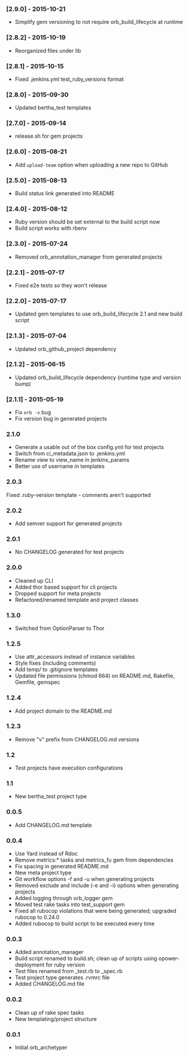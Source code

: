 ### [2.9.0] - 2015-10-21
- Simplify gem versioning to not require orb_build_lifecycle at runtime

### [2.8.2] - 2015-10-19
- Reorganized files under lib

### [2.8.1] - 2015-10-15
- Fixed .jenkins.yml test_ruby_versions format

### [2.8.0] - 2015-09-30
- Updated bertha_test templates

### [2.7.0] - 2015-09-14
- release.sh for gem projects

### [2.6.0] - 2015-08-21
- Add `upload-team` option when uploading a new repo to GitHub

### [2.5.0] - 2015-08-13
- Build status link generated into README

### [2.4.0] - 2015-08-12
- Ruby version should be set external to the build script now
- Build script works with rbenv

### [2.3.0] - 2015-07-24
- Removed orb_annotation_manager from generated projects

### [2.2.1] - 2015-07-17
- Fixed e2e tests so they won't release

### [2.2.0] - 2015-07-17
- Updated gem templates to use orb_build_lifecycle 2.1 and new build script

### [2.1.3] - 2015-07-04
- Updated orb_github_project dependency

### [2.1.2] - 2015-06-15
- Updated orb_build_lifecycle dependency (runtime type and version bump)

### [2.1.1] - 2015-05-19
- Fix `orb -v` bug
- Fix version bug in generated projects

### 2.1.0
- Generate a usable out of the box config.yml for test projects
- Switch from ci_metadata.json to .jenkins.yml
- Rename view to view_name in jenkins_params
- Better use of username in templates

### 2.0.3
Fixed .ruby-version template - comments aren't supported

### 2.0.2
- Add semver support for generated projects

### 2.0.1
- No CHANGELOG generated for test projects

### 2.0.0
- Cleaned up CLI
- Added thor based support for cli projects
- Dropped support for meta projects
- Refactored/renamed template and project classes

### 1.3.0
- Switched from OptionParser to Thor

### 1.2.5
- Use attr_accessors instead of instance variables
- Style fixes (including comments)
- Add temp/ to .gitignore templates
- Updated file permissions (chmod 664) on README.md, Rakefile, Gemfile, gemspec

### 1.2.4
- Add project domain to the README.md

### 1.2.3
- Remove "v" prefix from CHANGELOG.md versions

### 1.2
- Test projects have execution configurations

### 1.1
- New bertha_test project type

### 0.0.5
- Add CHANGELOG.md template

### 0.0.4
- Use Yard instead of Rdoc
- Remove metrics:* tasks and metrics_fu gem from dependencies
- Fix spacing in generated README.md
- New meta project type
- Git workflow options -f and -u when generating projects
- Removed exclude and include (-e and -i) options when generating projects
- Added logging through orb_logger gem
- Moved test rake tasks into test_support gem
- Fixed all rubocop violations that were being generated; upgraded rubocop to 0.24.0
- Added rubocop to build script to be executed every time

### 0.0.3
- Added annotation_manager
- Build script renamed to build.sh; clean up of scripts using opower-deployment for ruby version
- Test files renamed from _test.rb to _spec.rb
- Test project type generates .rvmrc file
- Added CHANGELOG.md file

### 0.0.2
- Clean up of rake spec tasks
- New templating/project structure

### 0.0.1
- Initial orb_archetyper
